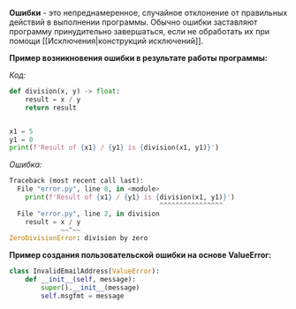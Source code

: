 **Ошибки** - это непреднамеренное, случайное отклонение от правильных действий в выполнении программы. Обычно ошибки заставляют программу принудительно завершаться, если не обработать их при помощи [[Исключения|конструкций исключений]].

**Пример возникновения ошибки в результате работы программы:**

*Код:*

```Python
def division(x, y) -> float:  
    result = x / y  
    return result  


x1 = 5  
y1 = 0  
print(f'Result of {x1} / {y1} is {division(x1, y1)}')
```

*Ошибка:*

```Python
Traceback (most recent call last):
  File "error.py", line 8, in <module>
    print(f'Result of {x1} / {y1} is {division(x1, y1)}')
                                      ^^^^^^^^^^^^^^^^
  File "error.py", line 2, in division
    result = x / y
             ~~^~~
ZeroDivisionError: division by zero
```

**Пример создания пользовательской ошибки на основе ValueError:**

```Python
class InvalidEmailAddress(ValueError):
	def __init__(self, message):
		super().__init__(message)
		self.msgfmt = message
```